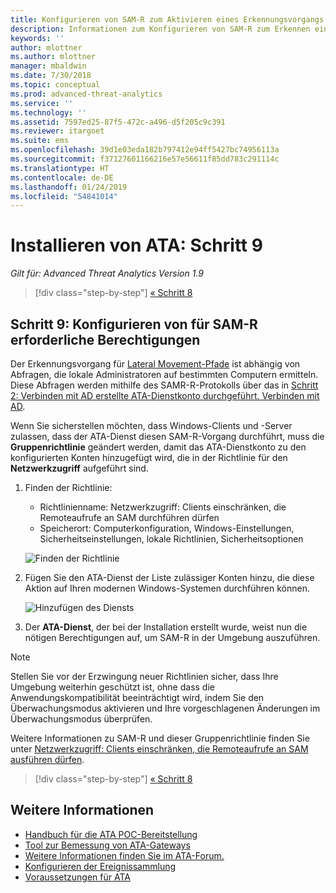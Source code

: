 ```yaml
---
title: Konfigurieren von SAM-R zum Aktivieren eines Erkennungsvorgangs für Lateral Movement-Pfade in Advanced Threat Analytics | Microsoft-Dokumentation
description: Informationen zum Konfigurieren von SAM-R zum Erkennen eines Lateral Movement-Pfads in Advanced Threat Analytics (ATA)
keywords: ''
author: mlottner
ms.author: mlottner
manager: mbaldwin
ms.date: 7/30/2018
ms.topic: conceptual
ms.prod: advanced-threat-analytics
ms.service: ''
ms.technology: ''
ms.assetid: 7597ed25-87f5-472c-a496-d5f205c9c391
ms.reviewer: itargoet
ms.suite: ems
ms.openlocfilehash: 39d1e03eda182b797412e94ff5427bc74956113a
ms.sourcegitcommit: f37127601166216e57e56611f85dd783c291114c
ms.translationtype: HT
ms.contentlocale: de-DE
ms.lasthandoff: 01/24/2019
ms.locfileid: "54841014"
---
```

# <a name="install-ata---step-9"></a>Installieren von ATA: Schritt 9

*Gilt für: Advanced Threat Analytics Version 1.9*

> [!div class="step-by-step"]
> [« Schritt 8 ](install-ata-step7.md)

## <a name="step-9-configure-sam-r-required-permissions"></a>Schritt 9: Konfigurieren von für SAM-R erforderliche Berechtigungen

Der Erkennungsvorgang für [Lateral Movement-Pfade](use-case-lateral-movement-path.md) ist abhängig von Abfragen, die lokale Administratoren auf bestimmten Computern ermitteln. Diese Abfragen werden mithilfe des SAMR-R-Protokolls über das in [Schritt 2: Verbinden mit AD erstellte ATA-Dienstkonto durchgeführt. Verbinden mit AD](install-ata-step2.md).
 
Wenn Sie sicherstellen möchten, dass Windows-Clients und -Server zulassen, dass der ATA-Dienst diesen SAM-R-Vorgang durchführt, muss die **Gruppenrichtlinie** geändert werden, damit das ATA-Dienstkonto zu den konfigurierten Konten hinzugefügt wird, die in der Richtlinie für den **Netzwerkzugriff** aufgeführt sind.

1. Finden der Richtlinie:

   - Richtlinienname: Netzwerkzugriff: Clients einschränken, die Remoteaufrufe an SAM durchführen dürfen
   - Speicherort: Computerkonfiguration, Windows-Einstellungen, Sicherheitseinstellungen, lokale Richtlinien, Sicherheitsoptionen
  
   ![Finden der Richtlinie](./media/samr-policy-location.png)

2. Fügen Sie den ATA-Dienst der Liste zulässiger Konten hinzu, die diese Aktion auf Ihren modernen Windows-Systemen durchführen können.
 
   ![Hinzufügen des Diensts](./media/samr-add-service.png)

3. Der **ATA-Dienst**, der bei der Installation erstellt wurde, weist nun die nötigen Berechtigungen auf, um SAM-R in der Umgebung auszuführen.

> [!NOTE]
> Stellen Sie vor der Erzwingung neuer Richtlinien sicher, dass Ihre Umgebung weiterhin geschützt ist, ohne dass die Anwendungskompatibilität beeinträchtigt wird, indem Sie den Überwachungsmodus aktivieren und Ihre vorgeschlagenen Änderungen im Überwachungsmodus überprüfen. 

 Weitere Informationen zu SAM-R und dieser Gruppenrichtlinie finden Sie unter [Netzwerkzugriff: Clients einschränken, die Remoteaufrufe an SAM ausführen dürfen](https://docs.microsoft.com/windows/security/threat-protection/security-policy-settings/network-access-restrict-clients-allowed-to-make-remote-sam-calls).


> [!div class="step-by-step"]
> [« Schritt 8 ](install-ata-step7.md)

## <a name="see-also"></a>Weitere Informationen
- [Handbuch für die ATA POC-Bereitstellung](http://aka.ms/atapoc)
- [Tool zur Bemessung von ATA-Gateways](http://aka.ms/atasizingtool)
- [Weitere Informationen finden Sie im ATA-Forum.](https://social.technet.microsoft.com/Forums/security/home?forum=mata)
- [Konfigurieren der Ereignissammlung](configure-event-collection.md)
- [Voraussetzungen für ATA](ata-prerequisites.md)

